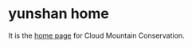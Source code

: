 # yunshan home

It is the [home page](http://www.cloudmountain.cn/) for Cloud Mountain Conservation.
